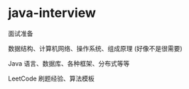 # java-interview


面试准备

数据结构、计算机网络、操作系统、组成原理 (好像不是很需要)

Java 语言、数据库、各种框架、分布式等等

LeetCode 刷题经验、算法模板







